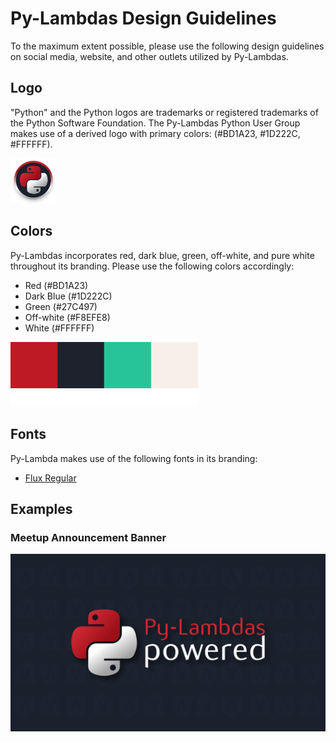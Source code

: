 # Py-Lambdas Design Guidelines

To the maximum extent possible, please use the following design guidelines on social media, website, and other outlets utilized by Py-Lambdas. 

## Logo
"Python" and the Python logos are trademarks or registered trademarks of the Python Software Foundation. The Py-Lambdas Python User Group makes use of a derived logo with primary colors: (#BD1A23, #1D222C, #FFFFFF).

<img src="./logos/circle_logo.svg" width="72">

## Colors

Py-Lambdas incorporates red, dark blue, green, off-white, and pure white throughout its branding. Please use the following colors accordingly:

- Red (#BD1A23)
- Dark Blue (#1D222C)
- Green (#27C497)
- Off-white (#F8EFE8)
- White (#FFFFFF)
<img src="./colors/colors.svg" width="300">

## Fonts
Py-Lambda makes use of the following fonts in its branding:

- [Flux Regular](https://fontsgeek.com/fonts/Flux-Regular)

## Examples

### Meetup Announcement Banner
<img src="./logos/meetup_announcement.png" width="800">
